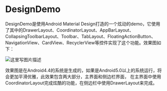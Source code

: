 # DesignDemo
DesignDemo是使用Android Material Design打造的一个炫动的demo，它使用了其中的DrawerLayout、CoordinatorLayout、AppBarLayout、
CollapsingToolbarLayout、Toolbar、TabLayout、FloatingActionButton、NavigationView、CardView、RecyclerView等控件实现了这个功能。效果图如下：

![这里写图片描述](https://github.com/yoonerloop/DesignDemo/blob/master/yanshi.gif)


效果图是在Android4.4的系统是生成的，如果是Android5.0以上的系统运行，将会更加平滑优雅，此效果包含两大部分，主界面和侧边栏界面，
在主界面中使用CoordinatorLayout完成炫酷的功能，在侧边栏中使用DrawerLayout来完成。

